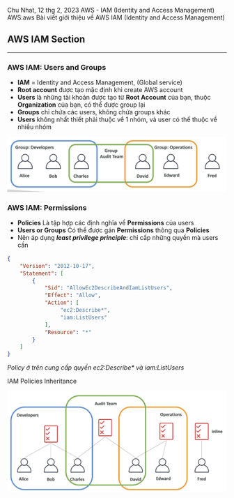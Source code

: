 Chu Nhat, 12 thg 2, 2023
AWS - IAM (Identity and Access Management)
AWS:aws
Bài viết giới thiệu về AWS IAM (Identity and Access Management)

AWS IAM Section
---
---

### AWS IAM: Users and Groups

- __IAM__ = Identity and Access Management, (Global service)
- __Root account__ được tạo mặc định khi create AWS account
- __Users__ là những tài khoản được tạo từ __Root Account__ của bạn, thuộc __Organization__ của bạn, có thể được group lại
- __Groups__ chỉ chứa các users, không chứa groups khác
- __Users__ không nhất thiết phải thuộc về 1 nhóm, và user có thể thuộc về nhiều nhóm

![](aws-iam-user-groups.png)


### AWS IAM: Permissions

- __Policies__ Là tập hợp các định nghĩa về __Permissions__ của users
- __Users or Groups__ Có thể được gán __Permissions__ thông qua __Policies__
- Nên áp dụng ___least privilege principle___: chỉ cấp những quyền mà users cần

```json
{
    "Version": "2012-10-17",
    "Statement": [
        {
            "Sid": "AllowEc2DescribeAndIamListUsers",
            "Effect": "Allow",
            "Action": [
                 "ec2:Describe*",
                 "iam:ListUsers"
            ],
            "Resource": "*"
        }
    ]
}
```
*Policy ở trên cung cấp quyền ec2:Describe\* và iam:ListUsers*

IAM Policies Inheritance

![](aws-iam-permission-inheriance.png)



